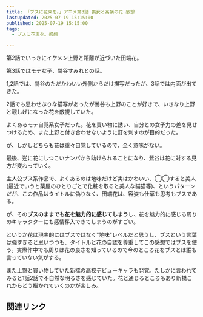 ```yaml
---
title: 「ブスに花束を。」アニメ第3話 喪女と高嶺の花 感想
lastUpdated: 2025-07-19 15:15:00
published: 2025-07-19 15:15:00
tags:
  - ブスに花束を。感想

---
```

第2話でいっきにイケメン上野と距離が近づいた田端花。

第3話ではモテ女子、鶯谷すみれとの話。

1,2話では、鶯谷のただかわいい外側からだけ描写だったが、3話では内面が出てきた。

2話でも思わせぶりな描写があったが鶯谷も上野のことが好きで、いきなり上野と親しげになった花を敵視していた。

よくあるモテ自覚系女子だった。花を買い物に誘い、自分との女子力の差を見せつけるため、また上野と付き合わせないように釘を刺すのが目的だった。

が、しかしどちらも花は重々自覚しているので、全く意味がない。

最後、逆に花にしつこいナンパから助けられることになり、鶯谷は花に対する見方が変わっていく。

主人公ブス系作品で、よくあるのは地味だけど実はかわいい、◯◯すると美人(最近でいうと薬屋のひとりごとで化粧を取ると美人な猫猫等)、というパターンだが、この作品はタイトルに偽りなく、田端花は、容姿も仕草も思考もブスである。

が、その**ブスのままでも花を魅力的に感じてしまう**し、花を魅力的に感じる周りのキャラクターにも感情移入できてしまうのがすごい。

というか花は現実的にはブスではなく"地味"レベルだと思うし、ブスという言葉は強すぎると思いつつも、タイトルと花の自認を尊重してこの感想ではブスを使う。実際作中でも周りは花の良さを知っているので今のところ花をブスとは誰も言っていない気がする。

また上野と買い物していた新橋の高校デビューキャラも発覚。たしかに言われてみると1話2話で不自然な明るさを感じていた。花と通じるところもあり新橋これからどう描かれていくのかが楽しみ。

## 関連リンク
<!--@include: ../parts/busunihanatabawo-link.md-->
